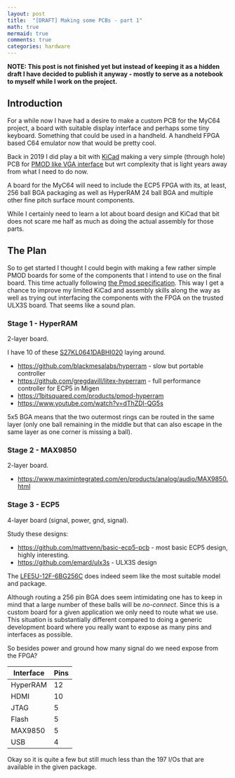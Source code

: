 ```yaml
---
layout: post
title:  "[DRAFT] Making some PCBs - part 1"
math: true
mermaid: true
comments: true
categories: hardware
---
```


**NOTE: This post is not finished yet but instead of keeping it as a hidden
draft I have decided to publish it anyway - mostly to serve as a notebook
to myself while I work on the project.**

## Introduction

For a while now I have had a desire to make a custom PCB for the MyC64 project,
a board with suitable display interface and perhaps some tiny keyboard.
Something that could be used in a handheld. A handheld FPGA based C64 emulator
now that would be pretty cool.

Back in 2019 I did play a bit with [KiCad](https://www.kicad.org/) making a
very simple (through hole) PCB for [PMOD like VGA
interface](https://github.com/markus-zzz/myvgapmod) but wrt complexity that is
light years away from what I need to do now.

A board for the MyC64 will need to include the ECP5 FPGA with its, at least,
256 ball BGA packaging as well as HyperRAM 24 ball BGA and multiple other fine
pitch surface mount components.

While I certainly need to learn a lot about board design and KiCad that bit
does not scare me half as much as doing the actual assembly for those parts.

## The Plan

So to get started I thought I could begin with making a few rather simple PMOD
boards for some of the components that I intend to use on the final board. This
time actually following [the Pmod
specification](https://www.digilentinc.com/Pmods/Digilent-Pmod_%20Interface_Specification.pdf).
This way I get a chance to improve my limited KiCad and assembly skills along
the way as well as trying out interfacing the components with the FPGA on the
trusted ULX3S board. That seems like a sound plan.

### Stage 1 - HyperRAM
2-layer board.

I have 10 of these
[S27KL0641DABHI020](https://www.mouser.se/ProductDetail/cypress-semiconductor/s27kl0641dabhi020/?qs=74EMXstkWMUC1hAb%252bS%2F79g==&countrycode=DE&currencycode=EUR)
laying around.

* <https://github.com/blackmesalabs/hyperram> - slow but portable controller
* <https://github.com/gregdavill/litex-hyperram> - full performance controller for ECP5 in Migen
* <https://1bitsquared.com/products/pmod-hyperram>
* <https://www.youtube.com/watch?v=dThZDl-QG5s>

5x5 BGA means that the two outermost rings can be routed in the same layer
(only one ball remaining in the middle but that can also escape in the same
layer as one corner is missing a ball).

### Stage 2 - MAX9850
2-layer board.

* <https://www.maximintegrated.com/en/products/analog/audio/MAX9850.html>

### Stage 3 - ECP5
4-layer board (signal, power, gnd, signal).

Study these designs:
* <https://github.com/mattvenn/basic-ecp5-pcb> - most basic ECP5 design, highly interesting.
* <https://github.com/emard/ulx3s> - ULX3S design

The
[LFE5U-12F-6BG256C](https://www.mouser.se/ProductDetail/Lattice/LFE5U-12F-6BG256C?qs=w%2Fv1CP2dgqpgiPWLwc1Bzg==)
does indeed seem like the most suitable model and package.

Although routing a 256 pin BGA does seem intimidating one has to keep in mind
that a large number of these balls will be *no-connect*. Since this is a custom
board for a given application we only need to route what we use. This situation
is substantially different compared to doing a generic development board where
you really want to expose as many pins and interfaces as possible.

So besides power and ground how many signal do we need expose from the FPGA?

| Interface   | Pins |
| ----------- | -----|
| HyperRAM    |  12  |
| HDMI        |  10  |
| JTAG        |   5  |
| Flash       |   5  |
| MAX9850     |   5  |
| USB         |   4  |

Okay so it is quite a few but still much less than the 197 I/Os that are
available in the given package.
